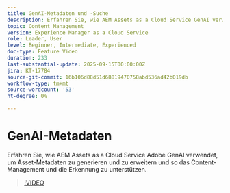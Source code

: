 ```yaml
---
title: GenAI-Metadaten und -Suche
description: Erfahren Sie, wie AEM Assets as a Cloud Service GenAI verwendet, um Asset-Metadaten zu generieren und zu erweitern und so das Content-Management und die Erkennung zu unterstützen.
topic: Content Management
version: Experience Manager as a Cloud Service
role: Leader, User
level: Beginner, Intermediate, Experienced
doc-type: Feature Video
duration: 233
last-substantial-update: 2025-09-15T00:00:00Z
jira: KT-17784
source-git-commit: 16b106d88d51d68819470758abd536ad42b019db
workflow-type: tm+mt
source-wordcount: '53'
ht-degree: 0%

---
```



# GenAI-Metadaten

Erfahren Sie, wie AEM Assets as a Cloud Service Adobe GenAI verwendet, um Asset-Metadaten zu generieren und zu erweitern und so das Content-Management und die Erkennung zu unterstützen.

>[!VIDEO](https://video.tv.adobe.com/v/3474917/?learn=on&enablevpops&captions=ger)

